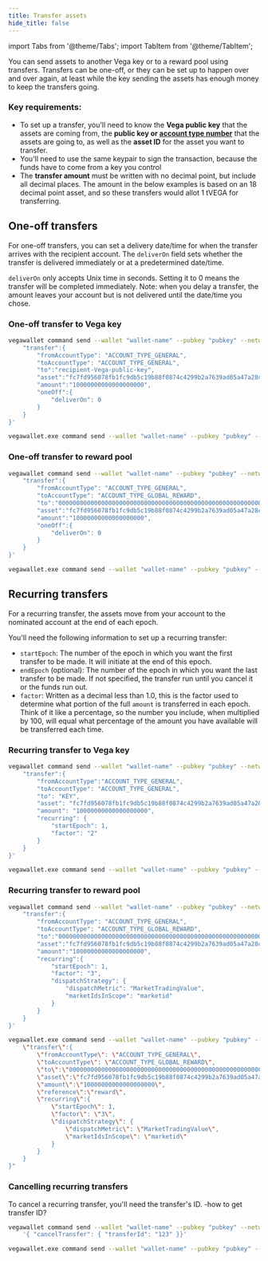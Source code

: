 ```yaml
---
title: Transfer assets
hide_title: false
---
```

import Tabs from '@theme/Tabs';
import TabItem from '@theme/TabItem';

You can send assets to another Vega key or to a reward pool using transfers. Transfers can be one-off, or they can be set up to happen over and over again, at least while the key sending the assets has enough money to keep the transfers going. 

### Key requirements:
* To set up a transfer, you'll need to know the **Vega public key** that the assets are coming from, the **public key or [account type number](../grpc/vega/vega.proto.mdx#accounttype)** that the assets are going to, as well as the **asset ID** for the asset you want to transfer. 
* You'll need to use the same keypair to sign the transaction, because the funds have to come from a key you control
* The **transfer amount** must be written with no decimal point, but include all decimal places. The amount in the below examples is based on an 18 decimal point asset, and so these transfers would allot 1 tVEGA for transferring.

## One-off transfers
For one-off transfers, you can set a delivery date/time for when the transfer arrives with the recipient account. The `deliverOn` field sets whether the transfer is delivered immediately or at a predetermined date/time. 

`deliverOn` only accepts Unix time in seconds. Setting it to 0 means the transfer will be completed immediately. Note: when you delay a transfer, the amount leaves your account but is not delivered until the date/time you chose.

### One-off transfer to Vega key

<Tabs groupId="KeytoKeytransferOnce">
<TabItem value="KeytoKeytransferOnceLinuxcmd" label="Linux / OSX command line example">

```bash
vegawallet command send --wallet "wallet-name" --pubkey "pubkey" --network fairground '{
    "transfer":{
        "fromAccountType": "ACCOUNT_TYPE_GENERAL",
        "toAccountType": "ACCOUNT_TYPE_GENERAL",
        "to":"recipient-Vega-public-key",
        "asset":"fc7fd956078fb1fc9db5c19b88f0874c4299b2a7639ad05a47a28c0aef291b55",
        "amount":"10000000000000000000",
        "oneOff":{ 
            "deliverOn": 0
        }
    }
}'
```
</TabItem>
<TabItem value="KeytoKeytransferOnceWincmd" label="Windows command line example">

```bash
vegawallet.exe command send --wallet "wallet-name" --pubkey "pubkey" --network fairground '{\"transfer\":{\"fromAccountType\":\"ACCOUNT_TYPE_GENERAL\":,\"toAccountType\":\"ACCOUNT_TYPE_GENERAL\" \"to\":\"recipient-Vega-public-key\",\"asset\":\"fc7fd956078fb1fc9db5c19b88f0874c4299b2a7639ad05a47a28c0aef291b55\", \"amount\":\"10000000000000000000\",\"oneOff\":{\"deliverOn\":0}}}'
```
</TabItem>
</Tabs>

### One-off transfer to reward pool

<Tabs groupId="KeytoPooltransferOnce">
<TabItem value="KeytoPooltransferOnceLinuxcmd" label="Linux / OSX command line example">

```bash
vegawallet command send --wallet "wallet-name" --pubkey "pubkey" --network fairground '{
    "transfer":{
        "fromAccountType": "ACCOUNT_TYPE_GENERAL",
        "toAccountType": "ACCOUNT_TYPE_GLOBAL_REWARD",
        "to":"0000000000000000000000000000000000000000000000000000000000000000",
        "asset":"fc7fd956078fb1fc9db5c19b88f0874c4299b2a7639ad05a47a28c0aef291b55",
        "amount":"10000000000000000000",
        "oneOff":{
            "deliverOn": 0
        }
    }
}'
```
</TabItem>
<TabItem value="KeytoPooltransferOnceWincmd" label="Windows command line example">

```bash
vegawallet.exe command send --wallet "wallet-name" --pubkey "pubkey" --network fairground '{\"transfer\":{\"fromAccountType\": \"ACCOUNT_TYPE_GENERAL\",\"toAccountType\":\"ACCOUNT_TYPE_GLOBAL_REWARD\", \"to\":\"0000000000000000000000000000000000000000000000000000000000000000\",\"asset\":\"fc7fd956078fb1fc9db5c19b88f0874c4299b2a7639ad05a47a28c0aef291b55\",\"amount\":\"10000000000000000000\",\"oneOff\":{\"deliverOn\":0}}}'
```
 
</TabItem>
</Tabs>

## Recurring transfers
For a recurring transfer, the assets move from your account to the nominated account at the end of each epoch.

You'll need the following information to set up a recurring transfer: 
* `startEpoch`: The number of the epoch in which you want the first transfer to be made. It will initiate at the end of this epoch.
* `endEpoch` (optional): The number of the epoch in which you want the last transfer to be made. If not specified, the transfer run until you cancel it or the funds run out.
* `factor`: Written as a decimal less than 1.0, this is the factor used to determine what portion of the full `amount` is transferred in each epoch. Think of it like a percentage, so the number you include, when multiplied by 100, will equal what percentage of the amount you have available will be transferred each time. 

### Recurring transfer to Vega key

<Tabs groupId="KeytoKeytransferRepeat">
<TabItem value="KeytoKeytransferRepeatLinuxcmd" label="Linux / OSX command line">

```bash
vegawallet command send --wallet "wallet-name" --pubkey "pubkey" --network fairground '{
    "transfer":{
        "fromAccountType":"ACCOUNT_TYPE_GENERAL",
        "toAccountType": "ACCOUNT_TYPE_GENERAL",
        "to": "KEY",
        "asset": "fc7fd956078fb1fc9db5c19b88f0874c4299b2a7639ad05a47a28c0aef291b55",
        "amount": "10000000000000000000",
        "recurring": {
            "startEpoch": 1,
            "factor": "2"
        }
    }
}'
```
</TabItem>
<TabItem value="KeytoKeytransferRepeatcmdWin" label="Windows command line example">

```bash
vegawallet.exe command send --wallet "wallet-name" --pubkey "pubkey" --network fairground "{\"transfer\":{\"fromAccountType\": \"ACCOUNT_TYPE_GENERAL\",\"toAccountType\": \"ACCOUNT_TYPE_GENERAL\",\"to\":\"KEY\",\"asset\":\"fc7fd956078fb1fc9db5c19b88f0874c4299b2a7639ad05a47a28c0aef291b55\"\"amount\":\"10000000000000000000\",\"recurring\":{\"startEpoch\":1, \"factor\": \"3\" }}}"
```
</TabItem>
</Tabs>
 

### Recurring transfer to reward pool

<Tabs groupId="KeytoPooltransferRepeat">
<TabItem value="KeytoPooltransferRepeatLinuxcmd" label="Linux / OSX command line">

```bash
vegawallet command send --wallet "wallet-name" --pubkey "pubkey" --network fairground '{
    "transfer":{
        "fromAccountType": "ACCOUNT_TYPE_GENERAL",
        "toAccountType": "ACCOUNT_TYPE_GLOBAL_REWARD",
        "to":"0000000000000000000000000000000000000000000000000000000000000000",
        "asset":"fc7fd956078fb1fc9db5c19b88f0874c4299b2a7639ad05a47a28c0aef291b55",
        "amount":"10000000000000000000",
        "recurring":{
            "startEpoch": 1,
            "factor": "3",
            "dispatchStrategy": {
                "dispatchMetric": "MarketTradingValue",
                "marketIdsInScope": "marketid"
            }
        }
    }
}'
```
</TabItem>
<TabItem value="KeytoPooltransferRepeatWincmd" label="Windows command line example">

```bash
vegawallet.exe command send --wallet "wallet-name" --pubkey "pubkey" --network fairground "{
    \"transfer\":{
        \"fromAccountType\": \"ACCOUNT_TYPE_GENERAL\",
        \"toAccountType\": \"ACCOUNT_TYPE_GLOBAL_REWARD\",
        \"to\":\"0000000000000000000000000000000000000000000000000000000000000000\",
        \"asset\":\"fc7fd956078fb1fc9db5c19b88f0874c4299b2a7639ad05a47a28c0aef291b55\",
        \"amount\":\"10000000000000000000\",
        \"reference\":\"reward\",
        \"recurring\":{
            \"startEpoch\": 1,
            \"factor\": \"3\",
            \"dispatchStrategy\": {
                \"dispatchMetric\": \"MarketTradingValue\",
                \"marketIdsInScope\": \"marketid\"
            }
        }
    }
}"
```
</TabItem>
</Tabs>

### Cancelling recurring transfers
To cancel a recurring transfer, you'll need the transfer's ID. -how to get transfer ID? 

<Tabs groupId="canceltransfer">
<TabItem value="canceltransferLinuxcmd" label="Linux / OSX command line">

```bash
vegawallet command send --wallet "wallet-name" --pubkey "pubkey" --network fairground\
    '{ "cancelTransfer": { "transferId": "123" }}'
```
</TabItem>
<TabItem value="canceltransferWincmd" label="Windows command line example">

```bash
vegawallet.exe command send --wallet "wallet-name" --pubkey "pubkey" --network fairground "{ \"cancelTransfer\": {  \"transferId\": \"123\" }}"
``` 
</TabItem>
</Tabs>
